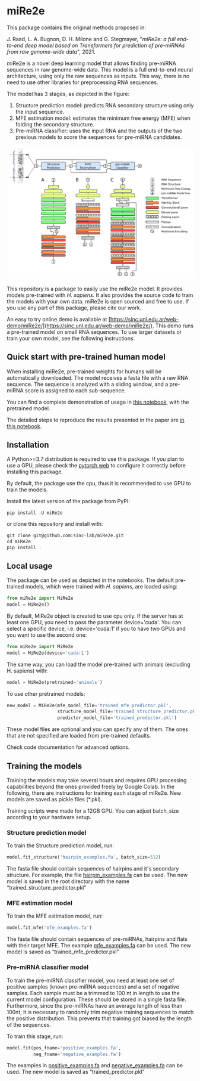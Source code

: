 # miRe2e

This package contains the original methods proposed in:

J. Raad, L. A. Bugnon, D. H. Milone and G. Stegmayer, "*miRe2e: a full
end-to-end deep model based on Transformers for prediction
of pre-miRNAs from raw genome-wide data*", 2021.

miRe2e is a novel deep learning model that allows
finding  pre-miRNA sequences in raw genome-wide data. This model is a full
end-to-end neural architecture, using only the raw sequences as inputs.
This way, there is no need to use other libraries for preprocessing RNA sequences.

The model has 3 stages, as depicted in the figure:

1. Structure prediction model: predicts RNA secondary structure using only the input  sequence.
2. MFE estimation model: estimates the minimum free energy (MFE) when folding the secondary  structure.
3. Pre-miRNA classifier: uses the input RNA and the outputs of the two previous
  models to score the sequences for pre-miRNA candidates.
 
![Abstract](abstract.png)

This repository is a package to easily use the miRe2e model. It provides models pre-trained with *H. sapiens*. It also provides the source code to train the models with your own data. miRe2e is open sourced and free to use. If you use any part of this package, please cite our work. 

An easy to try online demo is available at [https://sinc.unl.edu.ar/web-demo/miRe2e/](https://sinc.unl.edu.ar/web-demo/miRe2e/). This demo runs a pre-trained model on small RNA sequences. To use larger datasets or train your own model, see the following instructions.

## Quick start with pre-trained human model

When installing miRe2e, pre-trained weights for humans will be automatically downloaded.
The model receives a fasta file with a raw RNA sequence. The sequence is
analyzed with a sliding window, and a pre-miRNA score is assigned to each sub-sequence. 

You can find a complete demonstration of usage in [this notebook](https://colab.research.google.com/github/sinc-lab/miRe2e/blob/master/demo.ipynb), with the pretrained model.

The detailed steps to reproduce the results presented in the paper are [in this notebook](https://colab.research.google.com/github/sinc-lab/miRe2e/blob/master/results.ipynb). 



## Installation

A Python>=3.7 distribution is required to use this package. If you plan to use a GPU, please check the [pytorch web](https://pytorch.org/get-started/locally/) to configure it correctly before installing this package. 

By default, the package use the cpu, thus it is recommended to use GPU to train the models.

Install the latest version of the package from PyPI:

    pip install -U miRe2e

 or clone this repository and install with:

    git clone git@github.com:sinc-lab/miRe2e.git
    cd miRe2e
    pip install .

## Local usage

The package can be used as depicted in the notebooks. The default pre-trained models, which were trained with *H. sapiens*, are loaded using:

```python
from miRe2e import MiRe2e
model = MiRe2e()
```

By default, MiRe2e object is created to use cpu only. If the server has at least one GPU, you need to pass the parameter device='cuda'. You can select a specific device, i.e. device='cuda:1' if you to have two  GPUs and you want to use the second one:

```python
from miRe2e import MiRe2e
model = MiRe2e(device='cuda:1')
```

The same way, you can load the model pre-trained with animals (excluding H. sapiens) with:
 
```python
model = MiRe2e(pretrained='animals')
```
To use other pretrained models:

```python
new_model = MiRe2e(mfe_model_file='trained_mfe_predictor.pkl',
                   structure_model_file='trained_structure_predictor.pkl',
                   predictor_model_file='trained_predictor.pkl')
```
These model files are optional and you can specify any of them. The ones that are not specified are loaded from pre-trained defaults. 
 
Check code documentation for advanced options.

## Training the models

Training the models may take several hours and requires GPU processing 
capabilities beyond the ones provided freely by Google Colab. In the 
following, there are instructions for training each stage of miRe2e. New models are saved as  pickle files (*.pkl). 

Training scripts were made for a 12GB GPU. You can adjust batch_size according to your hardware setup.
  

### Structure prediction model

To train the Structure prediction model, run:
```python
model.fit_structure('hairpin_examples.fa', batch_size=512)
```
The fasta file should contain sequences of hairpins and it's secondary structure. For example, the file [hairpin_examples.fa](https://sourceforge.net/projects/sourcesinc/files/mire2e/data/hairpin_examples.zip/download) can be used. The new model is saved in the root directory with the name “trained_structure_predictor.pkl”

### MFE estimation model

To train the MFE estimation model, run:
```python
model.fit_mfe('mfe_examples.fa')
```

The fasta file should contain sequences of pre-miRNAs, hairpins and flats with their target MFE. The example [mfe_examples.fa](https://sourceforge.net/projects/sourcesinc/files/mire2e/data/mfe_examples.zip/download) can be used. The new model is saved as “trained_mfe_predictor.pkl” 


### Pre-miRNA classifier model

To train the pre-miRNA classifier model, you need at least one set of 
positive samples (known pre-miRNA sequences) and a set of negative samples. 
Each sample must be a trimmed to 100 nt in length to use the current 
model configuration. These should be stored in a single fasta file. Furthermore, since the pre-miRNAs have an average length of less 
than 100nt, it is  necessary to randomly trim negative training sequences to match the positive distribution. This prevents that training got biased by the length of the sequences.          

To train this stage, run:

```python
model.fit(pos_fname='positive_examples.fa', 
          neg_fname='negative_examples.fa')
```
The examples in [positive_examples.fa](https://sourceforge.net/projects/sourcesinc/files/mire2e/data/positive_examples.zip/download) and [negative_examples.fa](https://sourceforge.net/projects/sourcesinc/files/mire2e/data/negative_examples.zip/download) can be used. The new model is saved as “trained_predictor.pkl”
